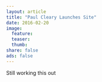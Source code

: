 ```yaml
---
layout: article
title: "Paul Cleary Launches Site"
date: 2016-02-20
image:
  feature:
  teaser:
  thumb:
share: false
ads: false
---
```


Still working this out
